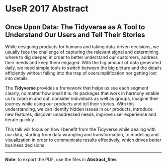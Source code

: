 # UseR 2017 Abstract

## Once Upon Data: The Tidyverse as A Tool to Understand Our Users and Tell Their Stories

While designing products for humans and taking data-driven decisions, we usually face the challenge of capturing the relevant signal and determining where to dig deeper, in order to better understand our customers, address their needs and keep them engaged. With the big amount of data generated daily, we need simple tools to switch between the big picture and the details efficiently without falling into the trap of oversimplification nor getting lost into details. 

The **Tidyverse** provides a framework that helps us see each segment clearly, no matter how small it is. Its packages that work in harmony enable us to zoom in and out, consider individuals as well as groups, imagine their journey while using our products and tell their stories. With this understanding, we can identify hidden issues in our products, introduce new features, discover unaddressed needs, improve user experience and iterate quickly. 

This talk will focus on how I benefit from the Tidyverse while dealing with our data, starting from data wrangling and transformation, to modeling and visualization in order to communicate results effectively, which drives better business decisions. 

-------------------
**Note**: to export the PDF, use the files in **Abstract_files** 